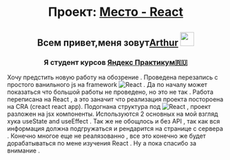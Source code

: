 <h1 align="center">Проект:  <a href="https://ar4i23.github.io/mesto-react/" target="_blank">Место - React</a></h1>

<h2 align="center">Всем привет,меня зовут<a href="https://vk.ru/arturchik_a" target="_blank">Arthur</a>
<img src="https://github.com/blackcater/blackcater/raw/main/images/Hi.gif" height="32"/></h2>
<h3 align="center">Я студент курсов <a href="https://practicum.yandex.ru/" target="_blank">Яндекс Практикум🇷🇺</a></h3>

Хочу предстить новую работу на обозрение .
Проведена перезапись с простого ванильного js на framework ![React](https://img.shields.io/badge/react-%2320232a.svg?style=for-the-badge&logo=react&logoColor=%2361DAFB) .
Да по началу может показаться что большой работы не проведено, но это не так . Работа переписана на React , а это заначит что реализация проекта постороена на CRA (creact react app).
Подогнана структура под ![React](https://img.shields.io/badge/react-%2320232a.svg?style=for-the-badge&logo=react&logoColor=%2361DAFB) , проект разложен на jsx компоненты. Используются 2 основных на мой взгляд хука useState and useEffect .
Так же не обощлось и без API , так как вся информация должна подгружаться и рендарится на странице с сервера .
Конечно многое еще не реалязованно , все это конечно же будет дорабатываться по мене изучения React .
Ну а пока спасибо за внимание .

